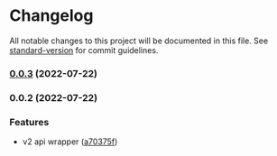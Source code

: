# Changelog

All notable changes to this project will be documented in this file. See [standard-version](https://github.com/conventional-changelog/standard-version) for commit guidelines.

### [0.0.3](https://github.com/izayl/zapperfi-api/compare/v0.0.2...v0.0.3) (2022-07-22)

### 0.0.2 (2022-07-22)


### Features

* v2 api wrapper ([a70375f](https://github.com/izayl/zapperfi-api/commit/a70375fbb0749ced163d881b2458cb0b0d149426))
